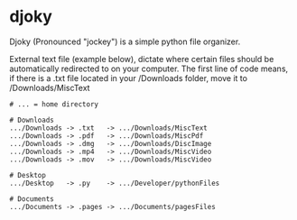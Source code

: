 # djoky
Djoky (Pronounced "jockey") is a simple python file organizer. 

External text file (example below), dictate where certain files should be automatically redirected to on your computer.
The first line of code means, if there is a .txt file located in your /Downloads folder, move it to /Downloads/MiscText

```
# ... = home directory 

# Downloads 
.../Downloads -> .txt   -> .../Downloads/MiscText
.../Downloads -> .pdf   -> .../Downloads/MiscPdf
.../Downloads -> .dmg   -> .../Downloads/DiscImage
.../Downloads -> .mp4   -> .../Downloads/MiscVideo
.../Downloads -> .mov   -> .../Downloads/MiscVideo

# Desktop 
.../Desktop   -> .py    -> .../Developer/pythonFiles

# Documents 
.../Documents -> .pages -> .../Documents/pagesFiles

```
